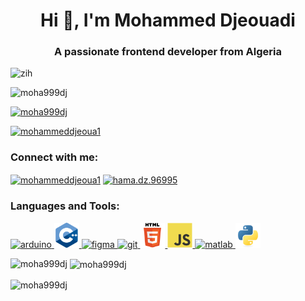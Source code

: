 <h1 align="center">Hi 👋, I'm Mohammed Djeouadi</h1>
<h3 align="center">A passionate frontend developer from Algeria</h3>

![zih](https://github.com/moha999DJ/moha999DJ/assets/69479417/9637d730-8d55-44f9-9f9b-1be24b7ca5f1)


<p align="left"> <img src="https://komarev.com/ghpvc/?username=moha999dj&label=Profile%20views&color=0e75b6&style=flat" alt="moha999dj" /> </p>

<p align="left"> <a href="https://github.com/ryo-ma/github-profile-trophy"><img src="https://github-profile-trophy.vercel.app/?username=moha999dj" alt="moha999dj" /></a> </p>

<p align="left"> <a href="https://twitter.com/mohammeddjeoua1" target="blank"><img src="https://img.shields.io/twitter/follow/mohammeddjeoua1?logo=twitter&style=for-the-badge" alt="mohammeddjeoua1" /></a> </p>

<h3 align="left">Connect with me:</h3>
<p align="left">
<a href="https://twitter.com/mohammeddjeoua1" target="blank"><img align="center" src="https://raw.githubusercontent.com/rahuldkjain/github-profile-readme-generator/master/src/images/icons/Social/twitter.svg" alt="mohammeddjeoua1" height="30" width="40" /></a>
<a href="https://fb.com/hama.dz.96995" target="blank"><img align="center" src="https://raw.githubusercontent.com/rahuldkjain/github-profile-readme-generator/master/src/images/icons/Social/facebook.svg" alt="hama.dz.96995" height="30" width="40" /></a>
</p>

<h3 align="left">Languages and Tools:</h3>
<p align="left"> <a href="https://www.arduino.cc/" target="_blank" rel="noreferrer"> <img src="https://cdn.worldvectorlogo.com/logos/arduino-1.svg" alt="arduino" width="40" height="40"/> </a> <a href="https://www.w3schools.com/cpp/" target="_blank" rel="noreferrer"> <img src="https://raw.githubusercontent.com/devicons/devicon/master/icons/cplusplus/cplusplus-original.svg" alt="cplusplus" width="40" height="40"/> </a> <a href="https://www.figma.com/" target="_blank" rel="noreferrer"> <img src="https://www.vectorlogo.zone/logos/figma/figma-icon.svg" alt="figma" width="40" height="40"/> </a> <a href="https://git-scm.com/" target="_blank" rel="noreferrer"> <img src="https://www.vectorlogo.zone/logos/git-scm/git-scm-icon.svg" alt="git" width="40" height="40"/> </a> <a href="https://www.w3.org/html/" target="_blank" rel="noreferrer"> <img src="https://raw.githubusercontent.com/devicons/devicon/master/icons/html5/html5-original-wordmark.svg" alt="html5" width="40" height="40"/> </a> <a href="https://developer.mozilla.org/en-US/docs/Web/JavaScript" target="_blank" rel="noreferrer"> <img src="https://raw.githubusercontent.com/devicons/devicon/master/icons/javascript/javascript-original.svg" alt="javascript" width="40" height="40"/> </a> <a href="https://www.mathworks.com/" target="_blank" rel="noreferrer"> <img src="https://upload.wikimedia.org/wikipedia/commons/2/21/Matlab_Logo.png" alt="matlab" width="40" height="40"/> </a> <a href="https://www.python.org" target="_blank" rel="noreferrer"> <img src="https://raw.githubusercontent.com/devicons/devicon/master/icons/python/python-original.svg" alt="python" width="40" height="40"/> </a> </p>

<p><img align="left" src="https://github-readme-stats.vercel.app/api/top-langs?username=moha999dj&show_icons=true&locale=en&layout=compact" alt="moha999dj" /></p>

<p>&nbsp;<img align="center" src="https://github-readme-stats.vercel.app/api?username=moha999dj&show_icons=true&locale=en" alt="moha999dj" /></p>

<p><img align="center" src="https://github-readme-streak-stats.herokuapp.com/?user=moha999dj&" alt="moha999dj" /></p>

